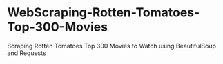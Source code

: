 # WebScraping-Rotten-Tomatoes-Top-300-Movies
Scraping Rotten Tomatoes Top 300 Movies to Watch using BeautifulSoup and Requests
